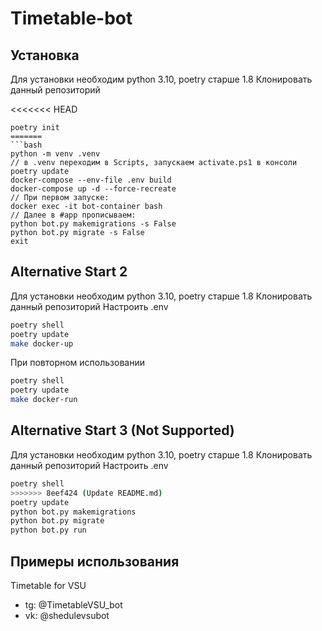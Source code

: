 # Timetable-bot

## Установка

Для установки необходим python 3.10, poetry старше 1.8
Клонировать данный репозиторий

<<<<<<< HEAD
```console
poetry init
=======
```bash
python -m venv .venv
// в .venv переходим в Scripts, запускаем activate.ps1 в консоли
poetry update
docker-compose --env-file .env build
docker-compose up -d --force-recreate
// При первом запуске:
docker exec -it bot-container bash
// Далее в #app прописываем:
python bot.py makemigrations -s False
python bot.py migrate -s False
exit
```

## Alternative Start 2

Для установки необходим python 3.10, poetry старше 1.8
Клонировать данный репозиторий
Настроить .env

```bash
poetry shell
poetry update
make docker-up
```

При повторном использовании 
```bash
poetry shell
poetry update
make docker-run
```

## Alternative Start 3 (Not Supported)

Для установки необходим python 3.10, poetry старше 1.8
Клонировать данный репозиторий
Настроить .env

```bash
poetry shell
>>>>>>> 8eef424 (Update README.md)
poetry update
python bot.py makemigrations
python bot.py migrate
python bot.py run
```

## Примеры использования

Timetable for VSU

- tg: @TimetableVSU_bot
- vk: @shedulevsubot
